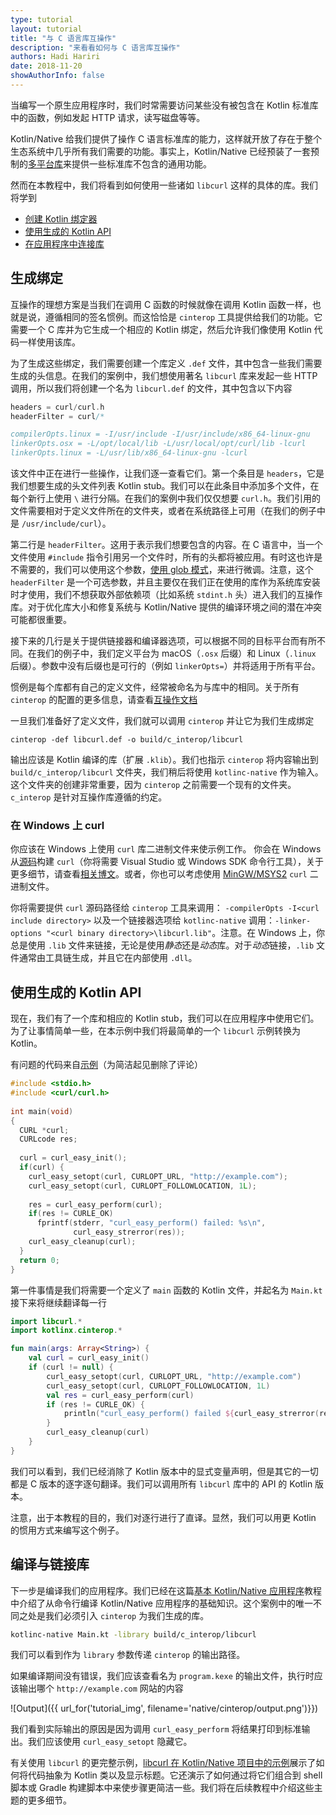 ```yaml
---
type: tutorial
layout: tutorial
title: "与 C 语言库互操作"
description: "来看看如何与 C 语言库互操作"
authors: Hadi Hariri 
date: 2018-11-20
showAuthorInfo: false
---
```



当编写一个原生应用程序时，我们时常需要访问某些没有被包含在 Kotlin 标准库中的函数，<!--
-->例如发起 HTTP 请求，读写磁盘等等。

Kotlin/Native 给我们提供了操作 C 语言标准库的能力，这样就开放了存在于整个生态系统中<!--
-->几乎所有我们需要的功能。事实上，Kotlin/Native 已经预装了一套预制的[多平台库](https://github.com/JetBrains/kotlin-native/blob/master/PLATFORM_LIBS.md)<!--
-->来提供一些标准库不包含的通用功能。

然而在本教程中，我们将看到如何使用一些诸如 `libcurl` 这样的具体的库。我们将学到

* [创建 Kotlin 绑定器](#生成绑定)
* [使用生成的 Kotlin API](#使用生成的-kotlin-api)
* [在应用程序中连接库](#在应用程序中连接库)


## 生成绑定

互操作的理想方案是当我们在调用 C 函数的时候就像在调用 Kotlin 函数一样，也就是说，遵循相同的签名惯例。而这恰恰是
`cinterop` 工具提供给我们的功能。它需要一个 C 库并为它生成一个相应的 Kotlin 绑定，然后允许我们像<!--
-->使用 Kotlin 代码一样使用该库。

为了生成这些绑定，我们需要创建一个库定义 `.def` 文件，其中包含一些我们需要生成的头信息。在我们的案例中，我们想使用著名 `libcurl`
库来发起一些 HTTP 调用，所以我们将创建一个名为 `libcurl.def` 的文件，其中包含以下内容

<div class="sample" markdown="1" mode="c" theme="idea" data-highlight-only="1" auto-indent="false">

```c
headers = curl/curl.h
headerFilter = curl/*

compilerOpts.linux = -I/usr/include -I/usr/include/x86_64-linux-gnu
linkerOpts.osx = -L/opt/local/lib -L/usr/local/opt/curl/lib -lcurl
linkerOpts.linux = -L/usr/lib/x86_64-linux-gnu -lcurl
```
</div>

该文件中正在进行一些操作，让我们逐一查看它们。第一个条目是 `headers`，它是我们想要生成的头文件列表
Kotlin stub。我们可以在此条目中添加多个文件，在每个新行上使用 `\` 进行分隔。在我们的案例中我们仅仅想要 `curl.h`。我们引用的文件<!--
-->需要相对于定义文件所在的文件夹，或者在系统路径上可用（在我们的例子中是 `/usr/include/curl`）。

第二行是 `headerFilter`。这用于表示我们想要包含的内容。在 C 语言中，当一个文件使用 `#include` 指令引用另一个文件时，<!--
-->所有的头都将被应用。有时这也许是不需要的，我们可以使用这个参数，[使用 glob 模式](https://en.wikipedia.org/wiki/Glob_(programming))，来进行微调。<!--
-->注意，这个 `headerFilter` 是一个可选参数，并且主要仅在我们正在使用的库作为系统库安装时才使用，我们不想获取外部依赖项<!--
-->（比如系统 `stdint.h` 头）进入我们的互操作库。对于优化库大小和修复系统与 Kotlin/Native 提供的编译环境之间的潜在冲突可能都很重要。

接下来的几行是关于提供链接器和编译器选项，可以根据不同的目标平台而有所不同。在我们的例子中，我们定义平台为 macOS（`.osx` 后缀）和 Linux（`.linux` 后缀）。<!--
-->参数中没有后缀也是可行的（例如 `linkerOpts=`）并将适用于所有平台。 

惯例是每个库都有自己的定义文件，经常被命名为与库中的相同。关于所有 `cinterop`
的配置的更多信息，请查看[互操作文档](/docs/reference/native/c_interop.html)

一旦我们准备好了定义文件，我们就可以调用 `cinterop` 并让它为我们生成绑定

    cinterop -def libcurl.def -o build/c_interop/libcurl
    
输出应该是 Kotlin 编译的库（扩展 `.klib`）。我们也指示 `cinterop`
将内容输出到 `build/c_interop/libcurl` 文件夹，我们稍后将使用 `kotlinc-native` 作为输入。这个文件夹的创建非常重要，<!--
-->因为 `cinterop` 之前需要一个现有的文件夹。`c_interop` 是针对互操作库遵循的约定。

### 在 Windows 上 curl

你应该在 Windows 上使用 `curl` 库二进制文件来使示例工作。
你会在 Windows 从[源码](https://curl.haxx.se/download.html)构建 `curl`（你将需要 Visual Studio 或 Windows SDK 命令行工具），关于更多<!--
-->细节，请查看[相关博文](https://jonnyzzz.com/blog/2018/10/29/kn-libcurl-windows/)。<!--
-->或者，你也可以考虑使用 [MinGW/MSYS2](https://www.msys2.org/) `curl` 二进制文件。

你将需要提供 `curl` 源码路径给 `cinterop` 工具来调用： `-compilerOpts -I<curl include directory>` 以及一个链接器选项<!--
-->给 `kotlinc-native` 调用：`-linker-options "<curl binary directory>\libcurl.lib"`。<!--
-->注意。在 Windows 上，你总是使用 `.lib` 文件来链接，无论是使用*静态*还是*动态*库。对于*动态*链接，<!--
-->`.lib` 文件通常由工具链生成，并且它在内部使用 `.dll`。


## 使用生成的 Kotlin API

现在，我们有了一个库和相应的 Kotlin stub，我们可以在应用程序中使用它们。为了让事情简单一些，在本示例中我们将最简单的一个
`libcurl` 示例转换为 Kotlin。

有问题的代码来自[示例](https://curl.haxx.se/libcurl/c/simple.html)（为简洁起见删除了评论）

<div class="sample" markdown="1" theme="idea" mode="c">

```c
#include <stdio.h>
#include <curl/curl.h>
 
int main(void)
{
  CURL *curl;
  CURLcode res;
 
  curl = curl_easy_init();
  if(curl) {
    curl_easy_setopt(curl, CURLOPT_URL, "http://example.com");
    curl_easy_setopt(curl, CURLOPT_FOLLOWLOCATION, 1L);
 
    res = curl_easy_perform(curl);
    if(res != CURLE_OK)
      fprintf(stderr, "curl_easy_perform() failed: %s\n",
              curl_easy_strerror(res));
    curl_easy_cleanup(curl);
  }
  return 0;
}
```
</div>

第一件事情是我们将需要一个定义了 `main` 函数的 Kotlin 文件，并起名为 `Main.kt` 接下来将继续翻译每一行

<div class="sample" markdown="1" theme="idea" data-highlight-only>

```kotlin
import libcurl.*
import kotlinx.cinterop.*

fun main(args: Array<String>) {
    val curl = curl_easy_init()
    if (curl != null) {
        curl_easy_setopt(curl, CURLOPT_URL, "http://example.com")
        curl_easy_setopt(curl, CURLOPT_FOLLOWLOCATION, 1L)
        val res = curl_easy_perform(curl)
        if (res != CURLE_OK) {
            println("curl_easy_perform() failed ${curl_easy_strerror(res)?.toKString()}")
        }
        curl_easy_cleanup(curl)
    }
}
```
</div>

我们可以看到，我们已经消除了 Kotlin 版本中的显式变量声明，但是其它的一切都是 C 版本的逐字逐句翻译。我们可以调用<!--
-->所有 `libcurl` 库中的 API 的 Kotlin 版本。

注意，出于本教程的目的，我们对逐行进行了直译。显然，我们可以用更 Kotlin 的惯用方式来编写这个例子。

## 编译与链接库

下一步是编译我们的应用程序。我们已经在这篇[基本 Kotlin/Native 应用程序](basic-kotlin-native-app.html)教程中介绍了从命令行编译 Kotlin/Native 应用程序的基础知识。<!--
-->这个案例中的唯一不同之处是我们必须引入 `cinterop` 为我们生成的库。

```bash
kotlinc-native Main.kt -library build/c_interop/libcurl
```

我们可以看到作为 `library` 参数传递 `cinterop` 的输出路径。

如果编译期间没有错误，我们应该查看名为 `program.kexe` 的输出文件，执行时应该输出哪个
`http://example.com` 网站的内容

![Output]({{ url_for('tutorial_img', filename='native/cinterop/output.png')}})

我们看到实际输出的原因是因为调用 `curl_easy_perform` 将结果打印到标准输出。我们应该使用
`curl_easy_setopt` 隐藏它。 

有关使用 `libcurl` 的更完整示例，[libcurl 在 Kotlin/Native 项目中的示例](https://github.com/JetBrains/kotlin-native/tree/master/samples/libcurl)展示了如何将代码抽象为 Kotlin
类以及显示标题。它还演示了如何通过将它们组合到 shell 脚本或 Gradle 构建脚本中来使步骤更简洁一些。我们将在后续教程中介绍这些主题的更多细节。

